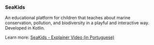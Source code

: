 ### SeaKids

An educational platform for children that teaches about marine conservation, pollution, and biodiversity in a playful and interactive way. Developed in Kotlin.

Learn more: [SeaKids - Explainer Video (in Portuguese)](https://youtu.be/DoZ4UyfEhGY?si=94zumNHuMIWAZ7Ed)
